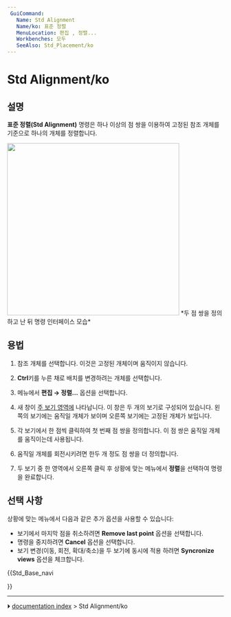 ```yaml
---
 GuiCommand:
   Name: Std Alignment
   Name/ko: 표준 정렬
   MenuLocation: 편집 , 정렬...
   Workbenches: 모두
   SeeAlso: Std_Placement/ko
---
```


# Std Alignment/ko



## 설명

**표준 정렬(Std Alignment)** 명령은 하나 이상의 점 쌍을 이용하여 고정된 참조 개체를 기준으로 하나의 개체를 정렬합니다.

<img alt="" src=images/Std_Alignment_example.png  style="width:400px;"> 
*두 점 쌍을 정의하고 난 뒤 명령 인터페이스 모습*



## 용법


<div class="mw-translate-fuzzy">

1.  참조 개체를 선택합니다. 이것은 고정된 개체이며 움직이지 않습니다.

2.  
    **Ctrl**키를 누른 채로 배치를 변경하려는 개체를 선택합니다.

3.  메뉴에서 **편집 → 정렬...** 옵션을 선택합니다.

4.  새 창이 [주 보기 영역에](Main_view_area/ko.md) 나타납니다. 이 창은 두 개의 보기로 구성되어 있습니다. 왼쪽의 보기에는 움직일 개체가 보이며 오른쪽 보기에는 고정된 개체가 보입니다.

5.  각 보기에서 한 점씩 클릭하여 첫 번째 점 쌍을 정의합니다. 이 점 쌍은 움직일 개체를 움직이는데 사용됩니다.

6.  움직일 개체를 회전시키려면 한두 개 정도 점 쌍을 더 정의합니다.

7.  두 보기 중 한 영역에서 오른쪽 클릭 후 상황에 맞는 메뉴에서 **정렬**을 선택하여 명령을 완료합니다.


</div>



## 선택 사항 

상황에 맞는 메뉴에서 다음과 같은 추가 옵션을 사용할 수 있습니다:

-   보기에서 마지막 점을 취소하려면 **Remove last point** 옵션을 선택합니다.
-   명령을 중지하려면 **Cancel** 옵션을 선택합니다.
-   보기 변경(이동, 회전, 확대/축소)을 두 보기에 동시에 적용 하려면 **Syncronize views** 옵션을 체크합니다.


<div class="mw-translate-fuzzy">





</div>


{{Std_Base_navi

}}



---
⏵ [documentation index](../README.md) > Std Alignment/ko
